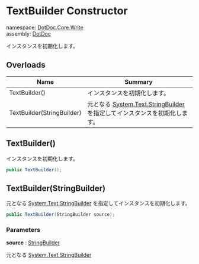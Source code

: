 ﻿# TextBuilder Constructor

namespace: [DotDoc\.Core\.Write](../../DotDoc.Core.Write.md)<br />
assembly: [DotDoc](../../../DotDoc.md)

インスタンスを初期化します。

## Overloads

| Name | Summary |
|------|---------|
| TextBuilder\(\) | インスタンスを初期化します。 |
| TextBuilder\(StringBuilder\) | 元となる [System\.Text\.StringBuilder](https://docs.microsoft.com/dotnet/api/System.Text.StringBuilder) を指定してインスタンスを初期化します。 |

## TextBuilder\(\)

インスタンスを初期化します。

```csharp
public TextBuilder();
```

## TextBuilder\(StringBuilder\)

元となる [System\.Text\.StringBuilder](https://docs.microsoft.com/dotnet/api/System.Text.StringBuilder) を指定してインスタンスを初期化します。

```csharp
public TextBuilder(StringBuilder source);
```

### Parameters

__source__ : [StringBuilder](https://docs.microsoft.com/dotnet/api/System.Text.StringBuilder)

元となる [System\.Text\.StringBuilder](https://docs.microsoft.com/dotnet/api/System.Text.StringBuilder)

